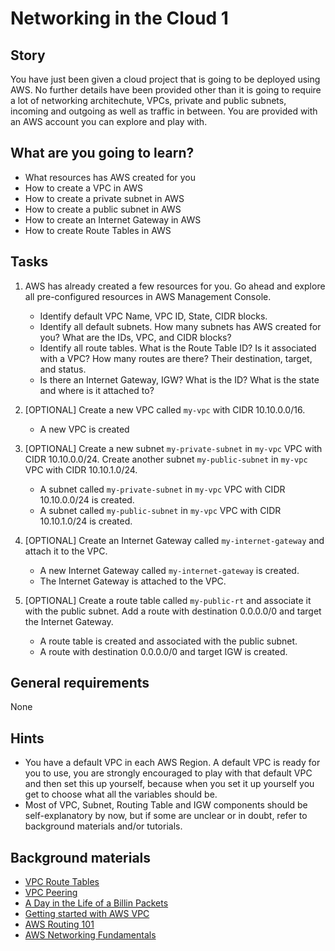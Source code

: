 # Networking in the Cloud 1

## Story

You have just been given a cloud project that is going to be deployed using AWS. No further details have been provided other than it is going to require a lot of networking architechute, VPCs, private and public subnets, incoming and outgoing as well as traffic in between. You are provided with an AWS account you can explore and play with.

## What are you going to learn?

- What resources has AWS created for you
- How to create a VPC in AWS
- How to create a private subnet in AWS
- How to create a public subnet in AWS
- How to create an Internet Gateway in AWS
- How to create Route Tables in AWS

## Tasks

1. AWS has already created a few resources for you. Go ahead and explore all pre-configured resources in AWS Management Console.
    - Identify default VPC Name, VPC ID, State, CIDR blocks.
    - Identify all default subnets. How many subnets has AWS created for you? What are the IDs, VPC, and CIDR blocks?
    - Identify all route tables. What is the Route Table ID? Is it associated with a VPC? How many routes are there? Their destination, target, and status.
    - Is there an Internet Gateway, IGW? What is the ID? What is the state and where is it attached to?

2. [OPTIONAL] Create a new VPC called `my-vpc` with CIDR 10.10.0.0/16.
    - A new VPC is created

3. [OPTIONAL] Create a new subnet `my-private-subnet` in `my-vpc` VPC with CIDR 10.10.0.0/24. Create another subnet `my-public-subnet` in `my-vpc` VPC with CIDR 10.10.1.0/24.
    - A subnet called `my-private-subnet` in `my-vpc` VPC with CIDR 10.10.0.0/24 is created.
    - A subnet called `my-public-subnet` in `my-vpc` VPC with CIDR 10.10.1.0/24 is created.

4. [OPTIONAL] Create an Internet Gateway called `my-internet-gateway` and attach it to the VPC.
    - A new Internet Gateway called `my-internet-gateway` is created.
    - The Internet Gateway is attached to the VPC.

5. [OPTIONAL] Create a route table called `my-public-rt` and associate it with the public subnet. Add a route with destination 0.0.0.0/0 and target the Internet Gateway.
    - A route table is created and associated with the public subnet.
    - A route with destination 0.0.0.0/0 and target IGW is created.

## General requirements

None

## Hints

- You have a default VPC in each AWS Region. A default VPC is ready for you to use, you are strongly encouraged to play with that default VPC and then set this up yourself, because when you set it up yourself you get to choose what all the variables should be.
- Most of VPC, Subnet, Routing Table and IGW components should be self-explanatory by now, but if some are unclear or in doubt, refer to background materials and/or tutorials.

## Background materials

- <i class="far fa-exclamation"></i> [VPC Route Tables](https://docs.aws.amazon.com/vpc/latest/userguide/VPC_Route_Tables.html)
- <i class="far fa-exclamation"></i> [VPC Peering](project/curriculum/materials/pages/networks/networking-in-the-cloud.md)
- <i class="far fa-video"></i> [A Day in the Life of a Billin Packets](https://www.youtube.com/watch?v=Zd5hsL-JNY4)
- <i class="far fa-book-open"></i> [Getting started with AWS VPC](https://medium.com/better-programming/getting-started-with-aws-vpc-ae23ecf75743)
- <i class="far fa-book-open"></i> [AWS Routing 101](https://medium.com/@mda590/aws-routing-101-67879d23014d)
- <i class="far fa-video"></i> [AWS Networking Fundamentals](https://www.youtube.com/watch?v=hiKPPy584Mg)
